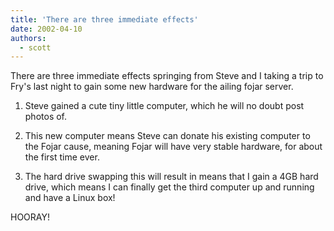 ```yaml
---
title: 'There are three immediate effects'
date: 2002-04-10
authors:
  - scott
---
```


There are three immediate effects springing from Steve and I taking a trip to Fry's last night to gain some new hardware for the ailing fojar server.

1. Steve gained a cute tiny little computer, which he will no doubt post photos of.

2. This new computer means Steve can donate his existing computer to the Fojar cause, meaning Fojar will have very stable hardware, for about the first time ever.

3. The hard drive swapping this will result in means that I gain a 4GB hard drive, which means I can finally get the third computer up and running and have a Linux box!

HOORAY!
